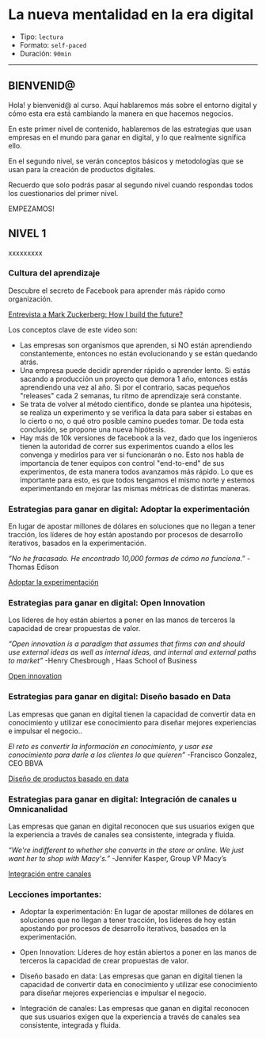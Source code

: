 # La nueva mentalidad en la era digital

* Tipo: `lectura`
* Formato: `self-paced`
* Duración: `90min`

***

## BIENVENID@
Hola! y bienvenid@ al curso. Aquí hablaremos más sobre el entorno digital y cómo
esta era está cambiando la manera en que hacemos negocios.

En este primer nivel de contenido, hablaremos de las estrategias que usan
empresas en el mundo para ganar en digital, y lo que realmente significa ello.

En el segundo nivel, se verán conceptos básicos y metodologías que se usan para
la creación de productos digitales.

Recuerdo que solo podrás pasar al segundo nivel cuando respondas todos los
cuestionarios del primer nivel.

EMPEZAMOS!

## NIVEL 1

xxxxxxxxx

### Cultura del aprendizaje

Descubre el secreto de Facebook para aprender más rápido como organización.

[Entrevista a Mark Zuckerberg: How I build the future?](https://www.youtube.com/watch?v=LuKzs-waM-4)

Los conceptos clave de este video son:

* Las empresas son organismos que aprenden, si NO están aprendiendo
  constantemente, entonces no están evolucionando y se están quedando atrás.
* Una empresa puede decidir aprender rápido o aprender lento. Si estás sacando a
  producción un proyecto que demora 1 año, entonces estás aprendiendo una vez al
  año. Si por el contrario, sacas pequeños "releases" cada 2 semanas, tu ritmo
  de aprendizaje será constante.
* Se trata de volver al método científico, donde se plantea una hipótesis, se
  realiza un experimento y se verifica la data para saber si estabas en lo
  cierto o no, o qué otro posible camino puedes tomar. De toda esta conclusión,
  se propone una nueva hipótesis.
* Hay más de 10k versiones de facebook a la vez, dado que los ingenieros tienen
  la autoridad de correr sus experimentos cuando a ellos les convenga y medirlos
  para ver si funcionarán o no. Esto nos habla de importancia de tener equipos
  con control "end-to-end" de sus experimentos, de esta manera todos avanzamos
  más rápido. Lo que es importante para esto, es que todos tengamos el mismo
  norte y estemos experimentando en mejorar las mismas métricas de distintas
  maneras.

### Estrategias para ganar en digital: Adoptar la experimentación

En lugar de apostar millones de dólares en soluciones que no llegan a tener
tracción, los líderes de hoy están apostando por procesos de desarrollo
iterativos, basados en la experimentación.

*“No he fracasado. He encontrado 10,000 formas de cómo no funciona.”*
-Thomas Edison

[Adoptar la experimentación](xxxxxxxx)

### Estrategias para ganar en digital: Open Innovation

Los líderes de hoy están abiertos a poner en las manos de terceros la capacidad
de crear propuestas de valor.

*“Open innovation is a paradigm that assumes that firms can and should use
external ideas as well as internal ideas, and internal and external paths to
market”*
-Henry Chesbrough , Haas School of Business

[Open innovation](https://xxxxxx)

### Estrategias para ganar en digital: Diseño basado en Data

Las empresas que ganan en digital tienen la capacidad de convertir data en
conocimiento y utilizar ese conocimiento para diseñar mejores experiencias e
impulsar el negocio..

*El reto es convertir la información en conocimiento, y usar ese conocimiento
para darle a los clientes lo que quieren”*
-Francisco Gonzalez, CEO BBVA

[Diseño de productos basado en data](https://xxxxxx)

### Estrategias para ganar en digital: Integración de canales u Omnicanalidad

Las empresas que ganan en digital reconocen que sus usuarios exigen que la
experiencia a través de canales sea consistente, integrada y fluida.

*“We're indifferent to whether she converts in the store or online. We just want
her to shop with Macy's.”*
-Jennifer Kasper, Group VP Macy’s

[Integración entre canales](https://xxxxxxxx)

### Lecciones importantes:

* Adoptar la experimentación: En lugar de apostar millones de dólares en
  soluciones que no llegan a tener tracción, los líderes de hoy están apostando
  por procesos de desarrollo iterativos, basados en la experimentación.

* Open Innovation: Líderes de hoy están abiertos a poner en las manos de
  terceros la capacidad de crear propuestas de valor.

* Diseño basado en data: Las empresas que ganan en digital tienen la
	capacidad de convertir data en conocimiento y utilizar ese conocimiento para
	diseñar mejores experiencias e impulsar el negocio.

* Integración de canales: Las empresas que ganan en digital reconocen que sus
	usuarios exigen que la experiencia a través de canales sea consistente,
  integrada y fluida.
